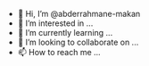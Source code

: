 - 👋 Hi, I’m @abderrahmane-makan
- 👀 I’m interested in ...
- 🌱 I’m currently learning ...
- 💞️ I’m looking to collaborate on ...
- 📫 How to reach me ...

<!---
abderrahmane-makan/abderrahmane-makan is a ✨ special ✨ repository because its `README.md` (this file) appears on your GitHub profile.
You can click the Preview link to take a look at your changes.
--->

